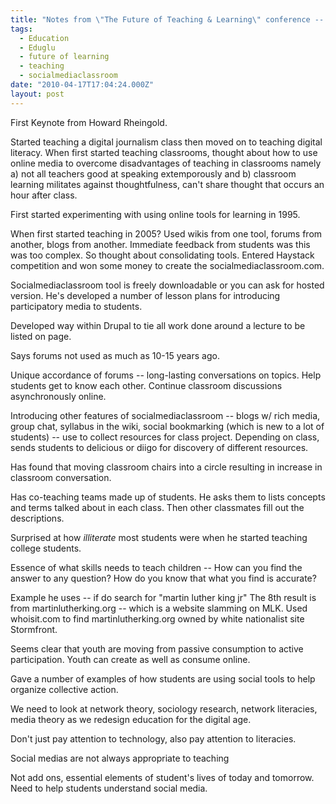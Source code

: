 ```yaml
---
title: "Notes from \"The Future of Teaching & Learning\" conference -- Howard Rheingold's keynote"
tags:
  - Education
  - Eduglu
  - future of learning
  - teaching
  - socialmediaclassroom
date: "2010-04-17T17:04:24.000Z"
layout: post
---
```


First Keynote from Howard Rheingold.

Started teaching a digital journalism class then moved on to teaching digital literacy. When first started teaching classrooms, thought about how to use online media to overcome disadvantages of teaching in classrooms namely a) not all teachers good at speaking extemporously and b) classroom learning militates against thoughtfulness, can't share thought that occurs an hour after class.

First started experimenting with using online tools for learning in 1995\.

When first started teaching in 2005? Used wikis from one tool, forums from another, blogs from another. Immediate feedback from students was this was too complex. So thought about consolidating tools. Entered Haystack competition and won some money to create the socialmediaclassroom.com.

Socialmediaclassroom tool is freely downloadable or you can ask for hosted version. He's developed a number of lesson plans for introducing participatory media to students.

Developed way within Drupal to tie all work done around a lecture to be listed on page.

Says forums not used as much as 10-15 years ago.

Unique accordance of forums -- long-lasting conversations on topics. Help students get to know each other. Continue classroom discussions asynchronously online.

Introducing other features of socialmediaclassroom -- blogs w/ rich media, group chat, syllabus in the wiki, social bookmarking (which is new to a lot of students) -- use to collect resources for class project. Depending on class, sends students to delicious or diigo for discovery of different resources.

Has found that moving classroom chairs into a circle resulting in increase in classroom conversation.

Has co-teaching teams made up of students. He asks them to lists concepts and terms talked about in each class. Then other classmates fill out the descriptions.

Surprised at how _illiterate_ most students were when he started teaching college students.

Essence of what skills needs to teach children -- How can you find the answer to any question? How do you know that what you find is accurate?

Example he uses -- if do search for "martin luther king jr" The 8th result is from martinlutherking.org -- which is a website slamming on MLK. Used whoisit.com to find martinlutherking.org owned by white nationalist site Stormfront.

Seems clear that youth are moving from passive consumption to active participation. Youth can create as well as consume online.

Gave a number of examples of how students are using social tools to help organize collective action.

We need to look at network theory, sociology research, network literacies, media theory as we redesign education for the digital age.

Don't just pay attention to technology, also pay attention to literacies.

Social medias are not always appropriate to teaching

Not add ons, essential elements of student's lives of today and tomorrow. Need to help students understand social media.